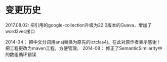 变更历史
================

2017.08.02: 把引用的google-collection升级为22.0版本的Guava，增加了word2vec接口



2014-04： 把中文分词用ansj替换为原先的ictclas4j，在此对原作者表示感谢！把工程更改为maven工程，方便管理。
2014-08： 修正了SemanticSimilarity中的数组循环错误